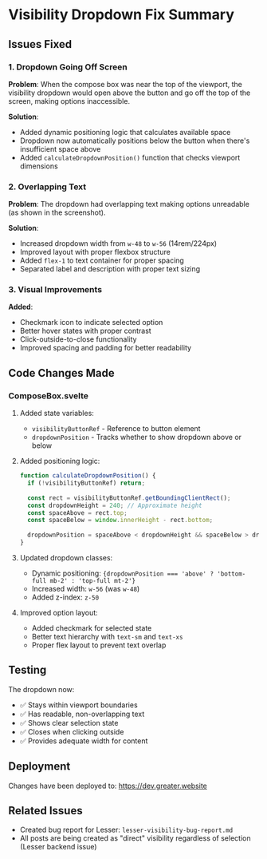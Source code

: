 # Visibility Dropdown Fix Summary

## Issues Fixed

### 1. Dropdown Going Off Screen
**Problem**: When the compose box was near the top of the viewport, the visibility dropdown would open above the button and go off the top of the screen, making options inaccessible.

**Solution**: 
- Added dynamic positioning logic that calculates available space
- Dropdown now automatically positions below the button when there's insufficient space above
- Added `calculateDropdownPosition()` function that checks viewport dimensions

### 2. Overlapping Text
**Problem**: The dropdown had overlapping text making options unreadable (as shown in the screenshot).

**Solution**:
- Increased dropdown width from `w-48` to `w-56` (14rem/224px)
- Improved layout with proper flexbox structure
- Added `flex-1` to text container for proper spacing
- Separated label and description with proper text sizing

### 3. Visual Improvements
**Added**:
- Checkmark icon to indicate selected option
- Better hover states with proper contrast
- Click-outside-to-close functionality
- Improved spacing and padding for better readability

## Code Changes Made

### ComposeBox.svelte
1. Added state variables:
   - `visibilityButtonRef` - Reference to button element
   - `dropdownPosition` - Tracks whether to show dropdown above or below

2. Added positioning logic:
   ```javascript
   function calculateDropdownPosition() {
     if (!visibilityButtonRef) return;
     
     const rect = visibilityButtonRef.getBoundingClientRect();
     const dropdownHeight = 240; // Approximate height
     const spaceAbove = rect.top;
     const spaceBelow = window.innerHeight - rect.bottom;
     
     dropdownPosition = spaceAbove < dropdownHeight && spaceBelow > dropdownHeight ? 'below' : 'above';
   }
   ```

3. Updated dropdown classes:
   - Dynamic positioning: `{dropdownPosition === 'above' ? 'bottom-full mb-2' : 'top-full mt-2'}`
   - Increased width: `w-56` (was `w-48`)
   - Added z-index: `z-50`

4. Improved option layout:
   - Added checkmark for selected state
   - Better text hierarchy with `text-sm` and `text-xs`
   - Proper flex layout to prevent text overlap

## Testing
The dropdown now:
- ✅ Stays within viewport boundaries
- ✅ Has readable, non-overlapping text
- ✅ Shows clear selection state
- ✅ Closes when clicking outside
- ✅ Provides adequate width for content

## Deployment
Changes have been deployed to: https://dev.greater.website

## Related Issues
- Created bug report for Lesser: `lesser-visibility-bug-report.md`
- All posts are being created as "direct" visibility regardless of selection (Lesser backend issue)